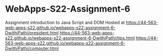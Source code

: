 # WebApps-S22-Assignment-6
Assignment introduction to Java Script and DOM
Hosted at https://44-563-web-apps-s22.github.io/webapps-s22-assignment-6-DwithiPathi/president.html
https://44-563-web-apps-s22.github.io/webapps-s22-assignment-6-DwithiPathi/tips.html
https://44-563-web-apps-s22.github.io/webapps-s22-assignment-6-DwithiPathi/computer.html
